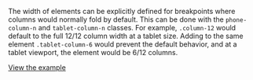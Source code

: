 The width of elements can be explicitly defined for breakpoints where columns would normally fold by default. This can be done with the `phone-column-n` and `tablet-column-n` classes. For example, `.column-12` would default to the full 12/12 column width at a tablet size. Adding to the same element `.tablet-column-6` would prevent the default behavior, and at a tablet viewport, the element would be 6/12 columns.

[View the example]({{relativePath}}page-layouts/grid#responsive-columns)
